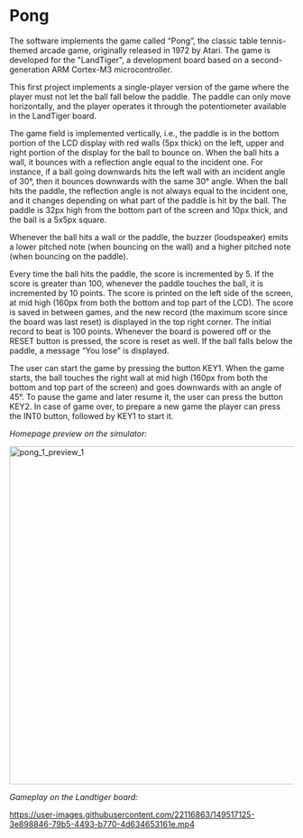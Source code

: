 # Pong
The software implements the game called “Pong”, the classic table tennis-themed arcade game, originally released in 1972 by Atari. The game is developed for the "LandTiger", a development board based on a second-generation ARM Cortex-M3 microcontroller.

This first project implements a single-player version of the game where the player must not let the ball fall below the paddle. The paddle can only move horizontally, and the player operates it through the potentiometer available in the LandTiger board.

The game field is implemented vertically, i.e., the paddle is in the bottom portion of the LCD display with red walls (5px thick) on the left, upper and right portion of the display for the ball to bounce on.
When the ball hits a wall, it bounces with a reflection angle equal to the incident one. For instance, if a ball going downwards hits the left wall with an incident angle of 30°, then it bounces downwards with the same 30° angle.
When the ball hits the paddle, the reflection angle is not always equal to the incident one, and it changes depending on what part of the paddle is hit by the ball.
The paddle is 32px high from the bottom part of the screen and 10px thick, and the ball is a 5x5px square.
 
Whenever the ball hits a wall or the paddle, the buzzer (loudspeaker) emits a lower pitched note (when bouncing on the wall) and a higher pitched note (when bouncing on the paddle).

Every time the ball hits the paddle, the score is incremented by 5. If the score is greater than 100, whenever the paddle touches the ball, it is incremented by 10 points. The score is printed on the left side of the screen, at mid high (160px from both the bottom and top part of the LCD). The score is saved in between games, and the new record (the maximum score since the board was last reset) is displayed in the top right corner. The initial record to beat is 100 points. Whenever the board is powered off or the RESET button is pressed, the score is reset as well. If the ball falls below the paddle, a message “You lose” is displayed.

The user can start the game by pressing the button KEY1. When the game starts, the ball touches the right wall at mid high (160px from both the bottom and top part of the screen) and goes downwards with an angle of 45°. To pause the game and later resume it, the user can press the button KEY2. In case of game over, to prepare a new game the player can press the INT0 button, followed by KEY1 to start it.

_Homepage preview on the simulator:_

<img width="599" alt="pong_1_preview_1" src="https://user-images.githubusercontent.com/22116863/149002357-a1da94b4-7e4b-4a63-90ba-d259216f001a.png">


_Gameplay on the Landtiger board:_

https://user-images.githubusercontent.com/22116863/149517125-3e898846-79b5-4493-b770-4d634653161e.mp4
